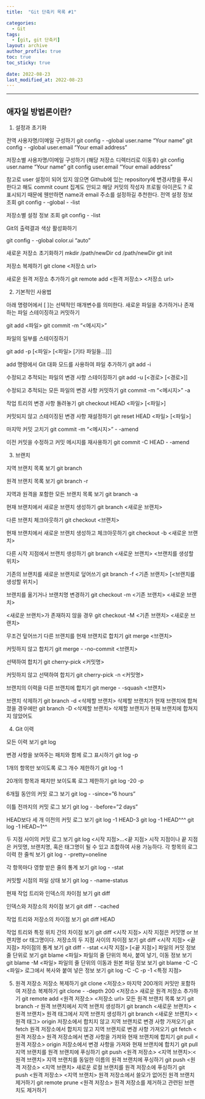 ```yaml
---
title:  "Git 단축키 목록 #1"

categories:
  - Git
tags:
  - [git, git 단축키]
layout: archive
author_profile: true
toc: true
toc_sticky: true
 
date: 2022-08-23
last_modified_at: 2022-08-23
---
```

---

## 애자일 방법론이란?
1. 설정과 초기화
 
전역 사용자명/이메일 구성하기
git config - -global user.name “Your name”
git config - -global user.email “Your email address”
 
저장소별 사용자명/이메일 구성하기 (해당 저장소 디렉터리로 이동후)
git config user.name “Your name”
git config user.email “Your email address”
 
참고로 user 설정이 되어 있지 않으면 Github에 있는 repository에 변경사항을 푸시 한다고 해도 commit count 집계도 안되고 해당 커밋의 작성자 프로필 아이콘도 ? 로 표시되기 때문에 웬만하면 name과 email 주소를 설정하길 추천한다.
전역 설정 정보 조회
git config - -global - -list
 
저장소별 설정 정보 조회
git config - -list
 
Git의 출력결과 색상 활성화하기
 
git config - -global color.ui “auto”
 
새로운 저장소 초기화하기
mkdir /path/newDir
cd /path/newDir
git init
 
저장소 복제하기
git clone <저장소 url>
 
새로운 원격 저장소 추가하기
git remote add <원격 저장소> <저장소 url>
 
2. 기본적인 사용법
 
아래 명령어에서 [ ]는 선택적인 매개변수를 의미한다.
새로운 파일을 추가하거나 존재하는 파일 스테이징하고 커밋하기
 
git add <파일>
git commit -m “<메시지>”
 
파일의 일부를 스테이징하기
 
git add -p [<파일> [<파일> [기타 파일들…]]]
 
add 명령에서 Git 대화 모드를 사용하여 파일 추가하기
git add -i
 
수정되고 추적되는 파일의 변경 사항 스테이징하기
git add -u [<경로> [<경로>]]
 
수정되고 추적되는 모든 파일의 변경 사항 커밋하기
git commit -m “<메시지>” -a
 
작업 트리의 변경 사항 돌려놓기
git checkout HEAD <파일> [<파일>]
 
커밋되지 않고 스테이징된 변경 사항 재설정하기
git reset HEAD <파일> [<파일>]
 
마지막 커밋 고치기
git commit -m “<메시지>” - -amend
 
이전 커밋을 수정하고 커밋 메시지를 재사용하기
git commit -C HEAD - -amend
 
 
 
3. 브랜치
 
지역 브랜치 목록 보기
git branch
 
원격 브랜치 목록 보기
git branch -r
 
지역과 원격을 포함한 모든 브랜치 목록 보기
git branch -a
 
현재 브랜치에서 새로운 브랜치 생성하기
git branch <새로운 브랜치>
 
다른 브랜치 체크아웃하기
git checkout <브랜치>
 
현재 브랜치에서 새로운 브랜치 생성하고 체크아웃하기
git checkout -b <새로운 브랜치>
 
다른 시작 지점에서 브랜치 생성하기
git branch <새로운 브랜치> <브랜치를 생성할 위치>
 
기존의 브랜치를 새로운 브랜치로 덮어쓰기
git branch -f <기존 브랜치> [<브랜치를 생성할 위치>]
 
브랜치를 옮기거나 브랜치명 변경하기
git checkout -m <기존 브랜치> <새로운 브랜치>
 
 <새로운 브랜치>가 존재하지 않을 경우
git checkout -M <기존 브랜치> <새로운 브랜치>
 
 무조건 덮어쓰기
다른 브랜치를 현재 브랜치로 합치기
git merge <브랜치>
 
커밋하지 않고 합치기
git merge - -no-commit <브랜치>
 
선택하여 합치기
git cherry-pick <커밋명>
 
커밋하지 않고 선택하여 합치기
git cherry-pick -n <커밋명>
 
브랜치의 이력을 다른 브랜치에 합치기
git merge - -squash <브랜치>
 
브랜치 삭제하기
git branch -d <삭제할 브랜치>
 삭제할 브랜치가 현재 브랜치에 합쳐졌을 경우에만
git branch -D <삭제할 브랜치>
 삭제할 브랜치가 현재 브랜치에 합쳐지지 않았어도
 
 
 
4. Git 이력
 
모든 이력 보기
git log
 
변경 사항을 보여주는 패치와 함께 로그 표시하기
git log -p
 
1개의 항목만 보이도록 로그 개수 제한하기
git log -1
 
20개의 항목과 패치만 보이도록 로그 제한하기
git log -20 -p
 
6개월 동안의 커밋 로그 보기
git log - -since=”6 hours”
 
이틀 전까지의 커밋 로그 보기
git log - -before=”2 days”
 
HEAD보다 세 개 이전의 커밋 로그 보기
git log -1 HEAD-3
git log -1 HEAD^^^
git log -1 HEAD~1^^
 
두 지점 사이의 커밋 로그 보기
git log <시작 지점>…<끝 지점>
 시작 지점이나 끝 지점은 커밋명, 브랜치명, 혹은 태그명이 될 수 있고 조합하여 사용 가능하다.
각 항목의 로그 이력 한 줄씩 보기
git log - -pretty=oneline
 
각 항목마다 영향 받은 줄의 통계 보기
git log - -stat
 
커밋할 시점의 파일 상태 보기
git log - -name-status
 
현재 작업 트리와 인덱스의 차이점 보기
git diff
 
인덱스와 저장소의 차이점 보기
git diff - -cached
 
작업 트리와 저장소의 차이점 보기
git diff HEAD
 
작업 트리와 특정 위치 간의 차이점 보기
git diff <시작 지점>
 시작 지점은 커밋명 or 브랜치명 or 태그명이다.
저장소의 두 지점 사이의 차이점 보기
git diff <시작 지점> <끝 지점>
차이점의 통계 보기
git diff - -stat <시작 지점> [<끝 지점>]
파일의 커밋 정보 줄 단위로 보기
git blame <파일>
파일의 줄 단위의 복사, 붙여 넣기, 이동 정보 보기
git blame -M <파일>
파일의 줄 단위의 이동과 원본 파일 정보 보기
git blame -C -C <파일>
로그에서 복사와 붙여 넣은 정보 보기
git log -C -C -p -1 <특정 지점>
 
 
 
5. 원격 저장소
저장소 복제하기
git clone <저장소>
마지막 200개의 커밋만 포함하여 저장소 복제하기
git clone - -depth 200 <저장소>
새로운 원격 저장소 추가하기
git remote add <원격 저장소> <저장소 url>
모든 원격 브랜치 목록 보기
git branch -r
원격 브랜치에서 지역 브랜치 생성하기
git branch <새로운 브랜치> <원격 브랜치>
원격 태그에서 지역 브랜치 생성하기
git branch <새로운 브랜치> <원격 태그>
origin 저장소에서 합치지 않고 지역 브랜치로 변경 사항 가져오기
git fetch
원격 저장소에서 합치지 않고 지역 브랜치로 변경 사항 가져오기
git fetch <원격 저장소>
원격 저장소에서 변경 사항을 가져와 현재 브랜치에 합치기
git pull <원격 저장소>
origin 저장소에서 변경 사항을 가져와 현재 브랜치에 합치기
git pull
지역 브랜치를 원격 브랜치에 푸싱하기
git push <원격 저장소> <지역 브랜치>:<원격 브랜치>
지역 브랜치를 동일한 이름의 원격 브랜치에 푸싱하기
git push <원격 저장소> <지역 브랜치>
새로운 로컬 브랜치를 원격 저장소에 푸싱하기
git push <원격 저장소> <지역 브랜치>
원격 저장소에서 쓸모가 없어진 원격 브랜치 제거하기
git remote prune <원격 저장소>
원격 저장소를 제거하고 관련된 브랜치도 제거하기
